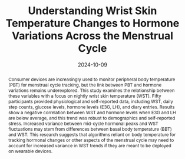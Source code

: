 ---
title: 'Understanding Wrist Skin Temperature Changes to Hormone Variations Across the Menstrual Cycle'
authors: 
- blue_lin
- helen_li
- ken_christofferson
- Shwetak N. Patel
- khai
- mariakakis
venue: Nature Partner Journal Women's Health
date: 2024-10-09
link: https://www.nature.com/articles/s44294-024-00037-9
thumbnail: /images/pubs/menstrual_temperature.jpg
abstract: |
  Consumer devices are increasingly used to monitor peripheral body temperature (PBT) for menstrual cycle tracking, but the link between PBT and hormone variations remains underexplored. This study examines the relationship between these variables with a focus on nightly wrist skin temperature (WST). Fifty participants provided physiological and self-reported data, including WST, daily step counts, glucose levels, hormone levels (E3G, LH), and diary entries. Results show a negative correlation between WST and hormone levels when E3G and LH are below average, and this trend was robust to demographics and self-reported stress. Increased variance between mid-cycle hormonal peaks and WST fluctuations may stem from differences between basal body temperature (BBT) and WST. This research suggests that algorithms reliant on body temperature for tracking hormonal changes or other aspects of the menstrual cycle may need to account for increased variance in WST trends if they are meant to be deployed on wearable devices.
theme:
- Passive Sensing
health_topic:
- Women's Health
device:
- Smartwatch
skills:
- Statistics
---